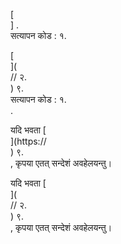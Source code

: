 [<br host>] .<br action>सत्यापन कोड : १.<br code>

[<br host>](<br protocol>// २.<br host>) ९.<br action>सत्यापन कोड : १.<br code>.

यदि भवता [<br host>](https://<br host>) ९.<br action>, कृपया एतत् सन्देशं अवहेलयन्तु।

यदि भवता [<br host>](<br protocol>// २.<br host>) ९.<br action>, कृपया एतत् सन्देशं अवहेलयन्तु।
